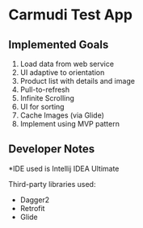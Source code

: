 # Carmudi Test App

## Implemented Goals

1. Load data from web service
2. UI adaptive to orientation
3. Product list with details and image
4. Pull-to-refresh
5. Infinite Scrolling
6. UI for sorting
7. Cache Images (via Glide)
8. Implement using MVP pattern

## Developer Notes

*IDE used is Intellij IDEA Ultimate

Third-party libraries used:
* Dagger2
* Retrofit
* Glide